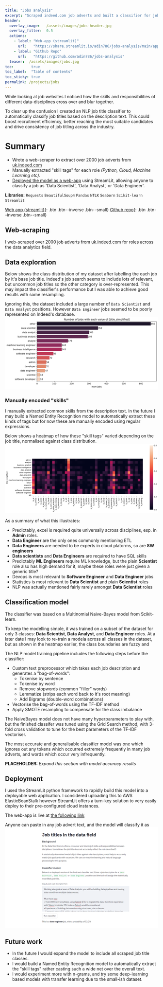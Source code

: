 ```yaml
---
title: "Jobs analysis"
excerpt: "Scraped indeed.com job adverts and built a classifier for job titling"
header:
  overlay_image:   /assets/images/jobs-header.jpg
  overlay_filter:  0.5
  actions:
    - label: "Web-app (streamlit)"
      url:   "https://share.streamlit.io/adin786/jobs-analysis/main/app/app_deploy.py"
    - label: "Github Repo"
      url:   "https://github.com/adin786/jobs-analysis"
  teaser:  /assets/images/jobs.jpg
toc:        true
toc_label:  "Table of contents"
toc_sticky: true
permalink: /projects/jobs
---
```

While looking at job websites I noticed how the skills and responsibilities of different data-disciplines cross over and blur together. 

To clear up the confusion I created an NLP job title classifier to automatically classify job titles based on the description text. This could boost recruitment efficiency, better reaching the most suitable candidates and drive consistency of job titling across the industry.

# Summary
- Wrote a web-scraper to extract over 2000 job adverts from [uk.indeed.com](indeed.com)
- Manually extracted "skill tags" for each role *(Python, Cloud, Machine Learning etc)*.
- [Deployed the model as a web-app](https://share.streamlit.io/adin786/jobs-analysis/main/app/app_deploy.py) using StreamLit, allowing anyone to classify a job as 'Data Scientist', 'Data Analyst', or 'Data Engineer'.

**Libraries:** `Requests` `BeautifulSoup4` `Pandas` `NTLK` `Seaborn` `Scikit-learn` `Streamlit`

[Web app (streamlit)](https://share.streamlit.io/adin786/jobs-analysis/main/app/app_deploy.py){: .btn .btn--inverse .btn--small} 
[Github repo](https://github.com/adin786/jobs-analysis){: .btn .btn--inverse .btn--small}

## Web-scraping
I web-scraped over 2000 job adverts from uk.indeed.com for roles across the data analytics field.

## Data exploration
Below shows the class distribution of my dataset after labelling the each job by it's base job title. Indeed's job search seems to include lots of relevant, but uncommon job titles so the other category is over-represented. This may impact the classifier's performance but I was able to achieve good results with some resampling.

Ignoring this, the dataset included a large number of `Data Scientist` and `Data Analyst` positions. However `Data Engineer` jobs seemed to be poorly represented on Indeed's database.
![image](/assets/images/jobs/overall_class_distrib.png)

### Manually encoded "skills"
I manually extracted common skills from the description text. In the future I may build a Named Entity Recognition model to automatically extract these kinds of tags but for now these are manually encoded using regular expressions.

Below shows a heatmap of how these "skill tags" varied depending on the job title, normalised against class distribution.
![image](/assets/images/jobs/overall_skills_heatmap.png)

As a summary of what this illustrates:
- Predictably, excel is required quite universally across disciplines, esp. in **Admin** roles.
- **Data Engineer** are the only ones commonly mentioning ETL
- **Data Engineers** are needed to be experts in cloud platorms, so are **SW engineers**
- **Data scientists** and **Data Engineers** are required to have SQL skills
- Predictably **ML Engineers** require ML knowledge, but the plain **Scientist** role also has high demand for it, maybe these roles were just given a generic title?
- Devops is most relevant to **Software Engineer** and **Data Engineer** jobs
- Statistics is most relevant to **Data Scientist** and plain **Scientist** roles
- NLP was actually mentioned fairly rarely amongst **Data Scientist** roles

## Classification model
The classifier was based on a Multinomial Naive-Bayes model from Scikit-learn.  

To keep the modelling simple, it was trained on a subset of the dataset for only 3 classes: **Data Scientist**, **Data Analyst**, 
and **Data Engineer** roles.  At a later date I may look to re-train a modela across all classes in the dataset, but as shown in 
the heatmap earlier, the class boundaries are fuzzy and 

The NLP model training pipeline includes the following steps before the classifier:
  - Custom text preprocessor which takes each job description and generates a "bag-of-words":
    - Tokenise by sentence
    - Tokenise by word
    - Remove stopwords (common "filler" words)
    - Lemmatize (strips each word back to it's root meaning)
    - Add Bigrams (double-word combinations)
  - Vectorise the bag-of-words using the TF-IDF method
  - Apply SMOTE resampling to compensate for the class imbalance

The NaiveBayes model does not have many hyperparameters to play with, but the finished classifer was tuned using 
the Grid Search method, with 3-fold cross validation to tune for the best parameters of the TF-IDF vectoriser.  

The most accurate and generalisable classifier model was one which ignores out any tokens which occurred extremely frequently in many job adverts, and words which occur very infrequently.

**PLACEHOLDER:** *Expand this section with model accuracy results*

## Deployment
I used the StreamLit python framework to rapidly build this model into a deployable web application. I considered uploading this to AWS ElasticBeanStalk however StreamLit offers a turn-key solution to very easily deploy to their pre-configured cloud instances.  

The web-app is live at [the following link](https://share.streamlit.io/adin786/jobs-analysis/main/app/app_deploy.py)

Anyone can paste in any job advert text, and the model will classify it as 
![deployment web-app](/assets/images/jobs/deployed-site.png)

## Future work
- In the future I would expand the model to include all scraped job title classes.
- I would build a Named Entity Recognition model to automatically extract the "skill tags" rather casting such a wide net over the overall text.
- I would experiment more with n-grams, and try some deep-learning based models with transfer learning due to the small-ish dataset.